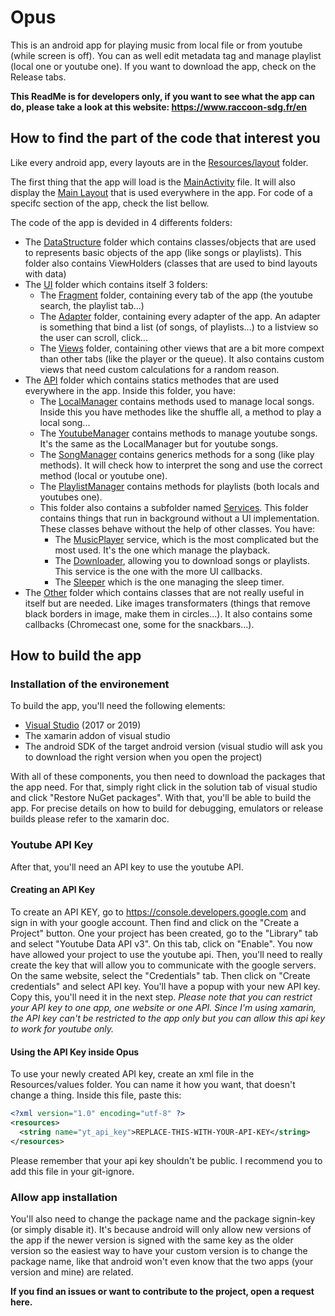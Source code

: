 # Opus

This is an android app for playing music from local file or from youtube (while screen is off). You can as well edit metadata tag and manage playlist (local one or youtube one).
If you want to download the app, check on the Release tabs.

**This ReadMe is for developers only, if you want to see what the app can do, please take a look at this website: https://www.raccoon-sdg.fr/en**

## How to find the part of the code that interest you

Like every android app, every layouts are in the [Resources/layout](https://github.com/AnonymusRaccoon/Opus/tree/master/Opus/Resources/layout) folder.

The first thing that the app will load is the [MainActivity](https://github.com/AnonymusRaccoon/Opus/blob/master/Opus/Code/MainActivity.cs) file. It will also display the [Main Layout](https://github.com/AnonymusRaccoon/Opus/blob/master/Opus/Resources/layout/Main.xml) that is used everywhere in the app. For code of a specifc section of the app, check the list bellow.

The code of the app is devided in 4 differents folders:

 - The [DataStructure](https://github.com/AnonymusRaccoon/Opus/tree/master/Opus/Code/DataStructure) folder which contains classes/objects that are used to represents basic objects of the app (like songs or playlists). This folder also contains ViewHolders (classes that are used to bind layouts with data)
 - The [UI](https://github.com/AnonymusRaccoon/Opus/tree/master/Opus/Code/UI) folder which contains itself 3 folders:
   - The [Fragment](https://github.com/AnonymusRaccoon/Opus/tree/master/Opus/Code/UI/Fragments) folder, containing every tab of the app (the youtube search, the playlist tab...)
   - The [Adapter](https://github.com/AnonymusRaccoon/Opus/tree/master/Opus/Code/UI/Adapter) folder, containing every adapter of the app. An adapter is something that bind a list (of songs, of playlists...) to a listview so the user can scroll, click...
   - The [Views](https://github.com/AnonymusRaccoon/Opus/tree/master/Opus/Code/UI/Views) folder, containing other views that are a bit more compext than other tabs (like the player or the queue). It also contains custom views that need custom calculations for a random reason.
 - The [API](https://github.com/AnonymusRaccoon/Opus/tree/master/Opus/Code/Api) folder which contains statics methodes that are used everywhere in the app. Inside this folder, you have:
   - The [LocalManager](https://github.com/AnonymusRaccoon/Opus/blob/master/Opus/Code/Api/LocalManager.cs) contains methods used to manage local songs. Inside this you have methodes like the shuffle all, a method to play a local song...
   - The [YoutubeManager](https://github.com/AnonymusRaccoon/Opus/blob/master/Opus/Code/Api/YoutubeManager.cs) contains methods to manage youtube songs. It's the same as the LocalManager but for youtube songs.
   - The [SongManager](https://github.com/AnonymusRaccoon/Opus/blob/master/Opus/Code/Api/SongManager.cs) contains generics methods for a song (like play methods). It will check how to interpret the song and use the correct method (local or youtube one).
   - The [PlaylistManager](https://github.com/AnonymusRaccoon/Opus/blob/master/Opus/Code/Api/PlaylistManager.cs) contains methods for playlists (both locals and youtubes one).
   - This folder also contains a subfolder named [Services](https://github.com/AnonymusRaccoon/Opus/tree/master/Opus/Code/Api/Services). This folder contains things that run in background without a UI implementation. These classes behave without the help of other classes. You have:
     - The [MusicPlayer](https://github.com/AnonymusRaccoon/Opus/blob/master/Opus/Code/Api/Services/MusicPlayer.cs) service, which is the most complicated but the most used. It's the one which manage the playback.
     - The [Downloader](https://github.com/AnonymusRaccoon/Opus/blob/master/Opus/Code/Api/Services/Downloader.cs), allowing you to download songs or playlists. This service is the one with the more UI callbacks.
     - The [Sleeper](https://github.com/AnonymusRaccoon/Opus/blob/master/Opus/Code/Api/Services/Sleeper.cs) which is the one managing the sleep timer.
  - The [Other](https://github.com/AnonymusRaccoon/Opus/tree/master/Opus/Code/Others) folder which contains classes that are not really useful in itself but are needed. Like images transformaters (things that remove black borders in image, make them in circles...). It also contains some callbacks (Chromecast one, some for the snackbars...).
  
## How to build the app

### Installation of the environement
To build the app, you'll need the following elements:
  - [Visual Studio](https://visualstudio.microsoft.com/) (2017 or 2019)
  - The xamarin addon of visual studio
  - The android SDK of the target android version (visual studio will ask you to download the right version when you open the project)
    
With all of these components, you then need to download the packages that the app need. For that, simply right click in the solution tab of visual studio and click "Restore NuGet packages". With that, you'll be able to build the app. For precise details on how to build for debugging, emulators or release builds please refer to the xamarin doc.

### Youtube API Key
After that, you'll need an API key to use the youtube API.
#### Creating an API Key
To create an API KEY, go to https://console.developers.google.com and sign in with your google account. Then find and click on the "Create a Project" button. One your project has been created, go to the "Library" tab and select "Youtube Data API v3". On this tab, click on "Enable". You now have allowed your project to use the youtube api.
Then, you'll need to really create the key that will allow you to communicate with the google servers. On the same website, select the "Credentials" tab. Then click on "Create credentials" and select API key. You'll have a popup with your new API key. Copy this, you'll need it in the next step. *Please note that you can restrict your API key to one app, one website or one API. Since I'm using xamarin, the API key can't be restricted to the app only but you can allow this api key to work for youtube only.*
 
#### Using the API Key inside Opus
To use your newly created API key, create an xml file in the Resources/values folder. You can name it how you want, that doesn't change a thing. Inside this file, paste this:
```xml
<?xml version="1.0" encoding="utf-8" ?>
<resources>
  <string name="yt_api_key">REPLACE-THIS-WITH-YOUR-API-KEY</string>
</resources>
```
Please remember that your api key shouldn't be public. I recommend you to add this file in your git-ignore.

### Allow app installation
You'll also need to change the package name and the package signin-key (or simply disable it). It's because android will only allow new versions of the app if the newer version is signed with the same key as the older version so the easiest way to have your custom version is to change the package name, like that android won't even know that the two apps (your version and mine) are related.
    

**If you find an issues or want to contribute to the project, open a request here.** 
